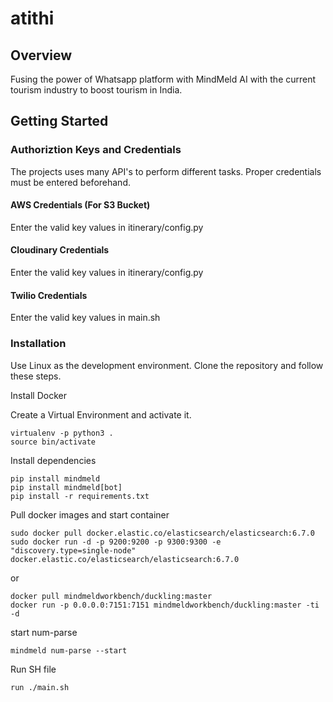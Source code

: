 # atithi

## Overview
Fusing the power of Whatsapp platform with MindMeld AI with the current tourism industry to boost tourism in India. 

## Getting Started

### Authoriztion Keys and Credentials

The projects uses many API's to perform different tasks. Proper credentials must be entered beforehand.

#### AWS Credentials (For S3 Bucket)
Enter the valid key values in itinerary/config.py
#### Cloudinary Credentials 
Enter the valid key values in itinerary/config.py

#### Twilio Credentials
Enter the valid key values in main.sh


### Installation

Use Linux as the development environment.
Clone the repository and follow these steps.

Install Docker

Create a Virtual Environment and activate it.
````
virtualenv -p python3 .
source bin/activate
````
Install dependencies
````
pip install mindmeld
pip install mindmeld[bot]
pip install -r requirements.txt
````
Pull docker images and start container
```
sudo docker pull docker.elastic.co/elasticsearch/elasticsearch:6.7.0
sudo docker run -d -p 9200:9200 -p 9300:9300 -e "discovery.type=single-node" docker.elastic.co/elasticsearch/elasticsearch:6.7.0
```
or
```
docker pull mindmeldworkbench/duckling:master
docker run -p 0.0.0.0:7151:7151 mindmeldworkbench/duckling:master -ti -d
```
start num-parse
```
mindmeld num-parse --start
```
Run SH file
````
run ./main.sh
````

